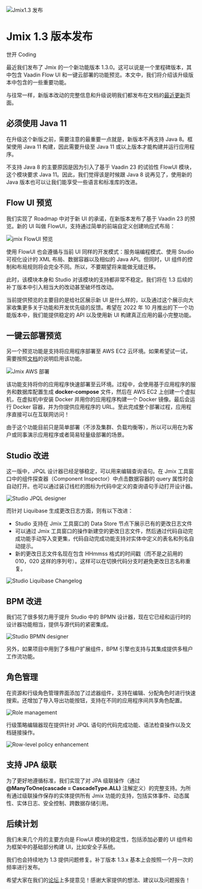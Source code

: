 ![Jmix1.3 发布](_media/jmix-1.3/jmix_1.3.png ":class=title-image")

# Jmix 1.3 版本发布

<p class="author">世开 Coding</p>

最近我们发布了 Jmix 的一个新功能版本 1.3.0。这可以说是一个里程碑版本，其中包含 Vaadin Flow UI 和一键云部署的功能预览。本文中，我们将介绍该升级版本中包含的一些重要功能。

与往常一样，新版本改动的完整信息和升级说明我们都发布在文档的[最近更新](https://docs.jmix.cn/jmix/whats-new/index.html)页面。

## 必须使用 Java 11

在升级这个新版之前，需要注意的最重要一点就是，新版本不再支持 Java 8。框架使用 Java 11 构建，因此需要升级至 Java 11 或以上版本才能构建并运行应用程序。

不支持 Java 8 的主要原因是因为引入了基于 Vaadin 23 的试验性 FlowUI 模块，这个模块要求 Java 11。因此，我们觉得该是时候跟 Java 8 说再见了，使用新的 Java 版本也可以让我们能享受一些语言和标准库的改进。

## Flow UI 预览

我们实现了 Roadmap 中对于新 UI 的承诺，在新版本发布了基于 Vaadin 23 的预览。新的 UI 叫做 FlowUI，支持通过简单的前端自定义创建响应式布局：

![jmix FlowUI 预览](_media/jmix-1.3/jmix_1.3_flowui_responsive.gif ":class=center-eighty-image-shadow")

使用 FlowUI 也会遵循与当前 UI 同样的开发模式：服务端编程模式、使用 Studio 可视化设计的 XML 布局、数据容器以及相似的 Java API。但同时，UI 组件的控制和布局规则将会完全不同。所以，不要期望将来能做无缝迁移。

此时，该模块本身和 Studio 对该模块的支持都非常不稳定。我们将在 1.3 后续的补丁版本中引入相当大的改动甚至破坏性改动。

当前提供预览的主要目的是给社区展示新 UI 是什么样的，以及通过这个展示向大家收集更多关于功能和开发优先级的反馈。希望在 2022 年 10 月推出的下一个功能版本中，我们能提供稳定的 API 以及使用新 UI 构建真正应用的最小完整功能。

## 一键云部署预览

另一个预览功能是支持将应用程序部署至 AWS EC2 云环境。如果希望试一试，需要按照[文档](https://docs.jmix.cn/jmix/whats-new/index.html#one-click-cloud-deployment)的说明启用该功能。

![Jmix AWS 部署](_media/jmix-1.3/jmix_1.3_aws_deployment.png ":class=center-eighty-image-shadow")

该功能支持将你的应用程序快速部署至云环境。过程中，会使用基于应用程序的服务和数据库配置生成 **docker-compose** 文件，然后在 AWS EC2 上创建一个虚拟机，在虚拟机中安装 Docker 并用你的应用程序构建一个 Docker 镜像。最后会运行 Docker 容器，并为你提供应用程序的 URL。至此完成整个部署过程，应用程序直接可以在互联网访问！

由于这个功能目前只是简单部署（不涉及集群、负载均衡等），所以可以用在为客户或同事演示应用程序或者简易轻量级部署的场景。

## Studio 改进

这一版中，JPQL 设计器已经足够稳定，可以用来编辑查询语句。在 Jmix 工具窗口中的组件探查器（Component Inspector）中点击数据容器的 query 属性时会自动打开。也可以通过装订线栏的图标为代码中定义的查询语句手动打开设计器。

![Studio JPQL designer](_media/jmix-1.3/jmix_1.3_jpql.gif ":class=center-eighty-image-shadow")

而针对 Liquibase 生成更改日志方面，则有以下改进：
* Studio 支持在 Jmix 工具窗口的 Data Store 节点下展示已有的更改日志文件
* 可以通过 Jmix 工具窗口的操作新建空的更改日志文件，然后通过代码自动完成功能手动写入变更集，代码自动完成功能支持对实体中定义的表名和列名自动提示。
* 新的更改日志文件名现在包含 HHmmss 格式的时间戳（而不是之前用的 010，020 这样的序列号）。这样可以在切换代码分支时避免更改日志名称重复。

![Studio Liquibase Changelog](_media/jmix-1.3/jmix_1.3_lbcl.gif ":class=center-eighty-image-shadow")

## BPM 改进

我们花了很多努力用于提升 Studio 中的 BPMN 设计器，现在它已经和运行时的设计器功能相当，提供与源代码的紧密集成。

![Studio BPMN designer](_media/jmix-1.3/jmix_1.3_bpm.gif ":class=center-eighty-image-shadow")

另外，如果项目中用到了多租户扩展组件，BPM 引擎也支持与其集成提供多租户工作流功能。

## 角色管理

在资源和行级角色管理界面添加了过滤器组件，支持在编辑、分配角色时进行快速搜索。还增加了导入导出功能按钮，支持在不同的应用程序间共享角色配置。

![Role management](_media/jmix-1.3/jmix_1.3_role_filter.png ":class=center-eighty-image-shadow")

行级策略编辑器现在提供针对 JPQL 语句的代码完成功能、语法检查操作以及文档链接操作。

![Row-level policy enhancement](_media/jmix-1.3/jmix_1.3_row_level_policy_add.gif ":class=center-eighty-image-shadow")

## 支持 JPA 级联

为了更好地遵循标准，我们实现了对 JPA 级联操作（通过 **@ManyToOne(cascade = CascadeType.ALL)** 注解定义）的完整支持。为所有通过级联操作保存的实体提供所有 Jmix 功能的支持，包括实体事件、动态属性、实体日志、安全控制、跨数据存储引用。

## 后续计划

我们未来几个月的主要方向是 FlowUI 模块的稳定性，包括添加必要的 UI 组件和为框架中的基础部分构建 UI，比如安全子系统。

我们也会持续地为 1.3 提供问题修复。补丁版本 1.3.x 基本上会按照一个月一次的频率进行发布。

希望大家在我们的[论坛](https://forum.jmix.cn)上多提意见！感谢大家提供的想法、建议以及问题报告！
